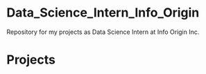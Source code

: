 # Data_Science_Intern_Info_Origin
Repository for my projects as Data Science Intern at Info Origin Inc.

# Projects
